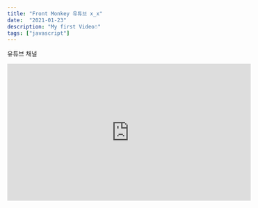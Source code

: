 ```yaml
---
title: "Front Monkey 유튜브 x_x"
date:  "2021-01-23"
description: "My first Video☃︎"
tags: ["javascript"]
---
```


유튜브 채널
<iframe width="560" height="315" src="https://www.youtube.com/embed/-1mJGh627R4" frameborder="0" allow="accelerometer; autoplay; clipboard-write; encrypted-media; gyroscope; picture-in-picture" allowfullscreen></iframe>